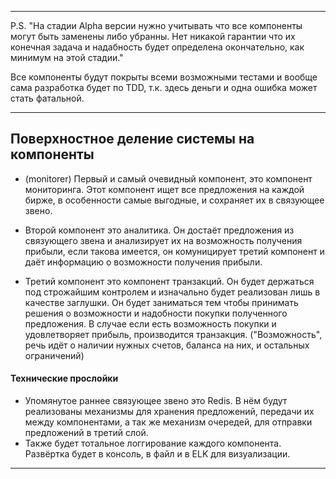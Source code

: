 ***
P.S. "На стадии Alpha версии нужно учитывать что все компоненты 
могут быть заменены либо убранны. Нет никакой гарантии что 
их конечная задача и надабность будет определена окончательно,
как минимум на этой стадии."

Все компоненты будут покрыты всеми возможными тестами и вообще 
сама разработка будет по TDD, т.к. здесь деньги и одна ошибка 
может стать фатальной.

***
## Поверхностное деление системы на компоненты

- (monitorer) Первый и самый очевидный компонент, это компонент мониторинга.
Этот компонент ищет все предложения на каждой бирже, в 
особенности самые выгодные, и сохраняет их в связующее звено. 

- Второй компонент это аналитика. Он достаёт предложения из 
связующего звена и анализирует их на возможность получения 
прибыли, если такова имеется, он комуницирует третий компонент 
и даёт информацию о возможности получения прибыли. 

- Третий компонент это компонент транзакций. Он будет держаться 
под строжайшим контролем и изначально будет реализован лишь в 
качестве заглушки. Он будет заниматься тем чтобы принимать решения
о возможности и надобности покупки полученного предложения. В 
случае если есть возможность покупки и удовлетворяет прибыль,
производится транзакция. ("Возможность", речь идёт о наличии 
нужных счетов, баланса на них, и остальных ограничений) 

#### Технические прослойки 
- Упомянутое раннее связующее звено это Redis. В нём будут 
реализованы механизмы для хранения предложений, передачи их
между компонентами, а так же механизм очередей, для отправки
предложений в третий слой. 
- Также будет тотальное логгирование каждого компонента. 
Развёртка будет в консоль, в файл и в ELK для визуализации.

***


